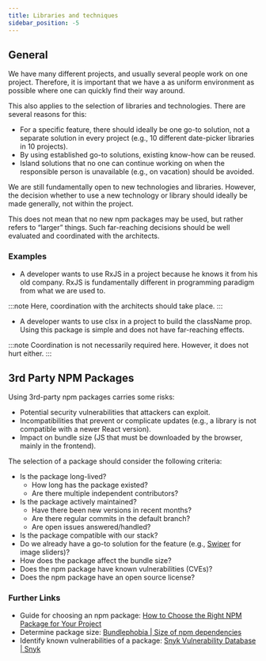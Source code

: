 ```yaml
---
title: Libraries and techniques
sidebar_position: -5
---
```


## General

We have many different projects, and usually several people work on one project. Therefore, it is important that we have a as uniform environment as possible where one can quickly find their way around.

This also applies to the selection of libraries and technologies. There are several reasons for this:

-   For a specific feature, there should ideally be one go-to solution, not a separate solution in every project (e.g., 10 different date-picker libraries in 10 projects).
-   By using established go-to solutions, existing know-how can be reused.
-   Island solutions that no one can continue working on when the responsible person is unavailable (e.g., on vacation) should be avoided.

We are still fundamentally open to new technologies and libraries. However, the decision whether to use a new technology or library should ideally be made generally, not within the project.

This does not mean that no new npm packages may be used, but rather refers to “larger” things. Such far-reaching decisions should be well evaluated and coordinated with the architects.

### Examples

-   A developer wants to use RxJS in a project because he knows it from his old company. RxJS is fundamentally different in programming paradigm from what we are used to.

:::note
Here, coordination with the architects should take place.
:::

-   A developer wants to use clsx in a project to build the className prop. Using this package is simple and does not have far-reaching effects.

:::note
Coordination is not necessarily required here. However, it does not hurt either.
:::

## 3rd Party NPM Packages

Using 3rd-party npm packages carries some risks:

-   Potential security vulnerabilities that attackers can exploit.
-   Incompatibilities that prevent or complicate updates (e.g., a library is not compatible with a newer React version).
-   Impact on bundle size (JS that must be downloaded by the browser, mainly in the frontend).

The selection of a package should consider the following criteria:

-   Is the package long-lived?
    -   How long has the package existed?
    -   Are there multiple independent contributors?
-   Is the package actively maintained?
    -   Have there been new versions in recent months?
    -   Are there regular commits in the default branch?
    -   Are open issues answered/handled?
-   Is the package compatible with our stack?
-   Do we already have a go-to solution for the feature (e.g., [Swiper](https://swiperjs.com/) for image sliders)?
-   How does the package affect the bundle size?
-   Does the npm package have known vulnerabilities (CVEs)?
-   Does the npm package have an open source license?

### Further Links

-   Guide for choosing an npm package: [How to Choose the Right NPM Package for Your Project](https://medium.com/better-programming/how-to-choose-the-right-npm-package-for-your-project-c3d1cc25285e)
-   Determine package size: [Bundlephobia | Size of npm dependencies](https://bundlephobia.com/)
-   Identify known vulnerabilities of a package: [Snyk Vulnerability Database | Snyk](https://security.snyk.io/)
